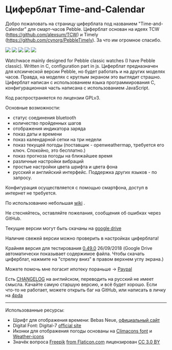 # Циферблат Time-and-Calendar

Добро пожаловать на страницу циферблата под названием "Time-and-Calendar" для смарт-часов Pebble. Циферблат основан на идеях TCW (https://github.com/alexsum/TCW) и Timely (https://github.com/cynorg/PebbleTimely). За что им огромное спасибо. 

![][screen1]
![][screen2]
![][screen3]
![][screen4]
![][screen5]

[screen1]: https://github.com/UnnamedHero/pebble-watchface-time-and-calendar/raw/gh-pages/screenshots/pebble_screenshot_2017-09-24_00-46-40.png

[screen2]: https://github.com/UnnamedHero/pebble-watchface-time-and-calendar/raw/gh-pages/screenshots/pebble_screenshot_2017-09-24_00-55-22.png

[screen3]: https://github.com/UnnamedHero/pebble-watchface-time-and-calendar/raw/gh-pages/screenshots/pebble_screenshot_2017-09-24_00-55-32.png

[screen4]: https://github.com/UnnamedHero/pebble-watchface-time-and-calendar/raw/gh-pages/screenshots/screenshot_20170923-121932.png

[screen5]: https://github.com/UnnamedHero/pebble-watchface-time-and-calendar/blob/gh-pages/screenshots/screenshot_20170923-121938.png


Watchwace mainly designed for Pebble classic watches (I have Pebble classic). Written in C, configuration part in js.
Циферблат предназначен для клсиической версии Pebble, но будет работать и на других моделях часов. Правда, на моделях с круглым экраном это выглядит страшно. Циферблат написан с использованием языка программирования C, конфигурационная часть написана с использованием JavaScript.

Код распространяется по лицензии GPLv3.

Основные возможности:
- статус соединения bluetooth
- количество пройденных шагов
- отображения индикатора заряда
- показ даты и времени
- показ календарной сетки на три недели
- показ текущей погоды (поставщик - openweathermap, требуется его ключ. Спокойно, это бесплатно.)
- показ прогноза погоды на ближайшее время
- различные настройки вибраций 
- простые настройки цвета шрифта и цвета фона
- русский и английский интерфейс. Поддержка других языков - по запросу.

Конфигурация осуществляется с помощью смартфона, доступ в интернет не требуется.

По использованию небольшая [wiki](https://github.com/UnnamedHero/pebble-watchface-time-and-calendar/wiki/ru%3AHome) .

Не стесняйтесь, оставляйте пожелания, сообщения об ошибках через GitHub.

Текущие версии могут быть скачаны на [google drive](https://drive.google.com/open?id=0B9g5sjcPqSJfRXpMUFE3Y2c1RGs)

Наличие свежей версии можно проверить в настройках циферблата!

Крайняя версия для тестирования [0.49.0](https://drive.google.com/open?id=1k07BigaBjtDrWnrreJ1GnNnls3SOfFGp) 26/09/2018 (Google Drive автоматически показывает содержимое файла. Чтобы скачать циферблат, нажмите на "стрелку вниз" в правом верхнем углу экрана.)

Можете помочь мне погасит ипотеку пораньше -> [Paypal](https://www.paypal.me/eugenemikhaylov)

Есть [CHANGELOG](https://github.com/UnnamedHero/pebble-watchface-time-and-calendar/blob/master/CHANGELOG.md) на английском, переводить на русский не имеет смысла. Качайте самую старшую версию, и всё будет хорошо. Если что-то не работает, можете открыть баг на GitHub, или написать в личку на [4pda](http://4pda.ru/forum/index.php?showuser=2085610)

---

Использованные ресурсы:
- Шрифт для отображения времени: Bebas Neue, [официальный сайт](http://www.fontfabric.com/bebas-neue/)
- Digital Font: Digital-7 [official site](http://www.styleseven.com/php/get_product.php?product=Digital-7)
- Иконки для отображения погоды основаны на [Climacons font](https://github.com/christiannaths/Climacons-Font) и [Weather-icons](https://github.com/erikflowers/weather-icons)
- Значёк вопроса [Freepik](http://www.freepik.com) [from Flaticon.com](https://www.flaticon.com/) лицензирован [CC 3.0 BY](http://creativecommons.org/licenses/by/3.0/)